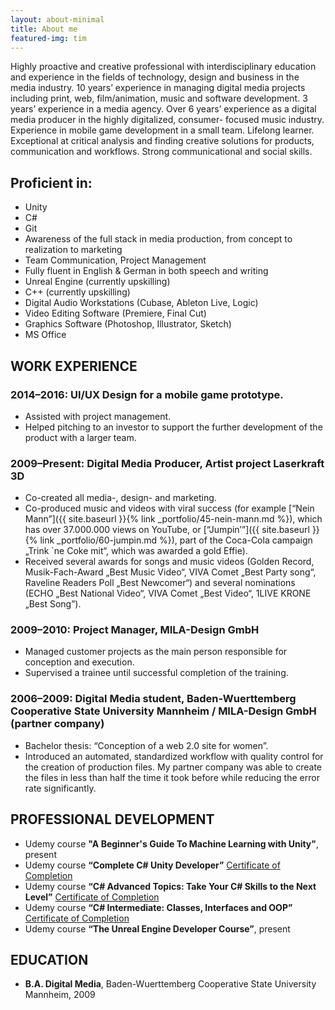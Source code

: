 ```yaml
---
layout: about-minimal
title: About me
featured-img: tim
---
```


Highly proactive and creative professional with interdisciplinary education and experience in the fields of technology, design and business in the media industry. 10 years’ experience in managing digital media projects including print, web, film/animation, music and software development. 3 years’ experience in a media agency. Over 6 years’ experience as a digital media producer in the highly digitalized, consumer- focused music industry. Experience in mobile game development in a small team. Lifelong learner. Exceptional at critical analysis and finding creative solutions for products, communication and workflows. Strong communicational and social skills.

## Proficient in:
- Unity
- C#
- Git
- Awareness of the full stack in media production, from concept to realization to marketing
- Team Communication, Project Management
- Fully fluent in English & German in both speech and writing
- Unreal Engine (currently upskilling) 
- C++ (currently upskilling)
- Digital Audio Workstations (Cubase, Ableton Live, Logic)
- Video Editing Software (Premiere, Final Cut)
- Graphics Software (Photoshop, Illustrator, Sketch)
- MS Office

## WORK EXPERIENCE
### 2014–2016: UI/UX Design for a mobile game prototype.
- Assisted with project management.
- Helped pitching to an investor to support the further development of the product with a larger team. 

### 2009–Present: **Digital Media Producer**, Artist project Laserkraft 3D
- Co-created all media-, design- and marketing.
- Co-produced music and videos with viral success (for example [“Nein Mann”]({{ site.baseurl }}{% link _portfolio/45-nein-mann.md %}), which has over 37.000.000 views on YouTube, or [“Jumpin’”]({{ site.baseurl }}{% link _portfolio/60-jumpin.md %}), part of the Coca-Cola campaign „Trink `ne Coke mit“, which was awarded a gold Effie).
- Received several awards for songs and music videos (Golden Record, Musik-Fach-Award „Best Music Video“, VIVA Comet „Best Party song“, Raveline Readers Poll „Best Newcomer“) and several nominations (ECHO „Best National Video“, VIVA Comet „Best Video“, 1LIVE KRONE „Best Song”).

### 2009–2010: **Project Manager**, MILA-Design GmbH
- Managed customer projects as the main person responsible for conception and execution.
- Supervised a trainee until successful completion of the training.

### 2006–2009: **Digital Media student**, Baden-Wuerttemberg Cooperative State University Mannheim / MILA-Design GmbH (partner company)
- Bachelor thesis: “Conception of a web 2.0 site for women”.
- Introduced an automated, standardized workflow with quality control for the creation of production files. My partner company was able to create the files in less than half the time it took before while reducing the error rate significantly.

## PROFESSIONAL DEVELOPMENT
- Udemy course **"A Beginner's Guide To Machine Learning with Unity"**, present
- Udemy course **“Complete C# Unity Developer”** [Certificate of Completion](https://www.udemy.com/certificate/UC-ZBJAK2VK/)
- Udemy course **“C# Advanced Topics: Take Your C# Skills to the Next Level”** [Certificate of Completion](https://www.udemy.com/certificate/UC-IUM2ENAY/)
- Udemy course **“C# Intermediate: Classes, Interfaces and OOP”** [Certificate of Completion](https://www.udemy.com/certificate/UC-6F21RWL9/)
- Udemy course **“The Unreal Engine Developer Course”**, present

## EDUCATION
- **B.A. Digital Media**, Baden-Wuerttemberg Cooperative State University Mannheim, 2009